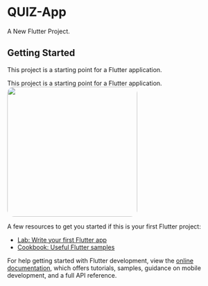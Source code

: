 # QUIZ-App

A New Flutter Project.

## Getting Started

This project is a starting point for a Flutter application.


This project is a starting point for a Flutter application.
<img src="gif/quiz.gif" style="width: 300px; border-radius: 15px;">

A few resources to get you started if this is your first Flutter project:

- [Lab: Write your first Flutter app](https://docs.flutter.dev/get-started/codelab)
- [Cookbook: Useful Flutter samples](https://docs.flutter.dev/cookbook)

For help getting started with Flutter development, view the
[online documentation](https://docs.flutter.dev/), which offers tutorials,
samples, guidance on mobile development, and a full API reference.
